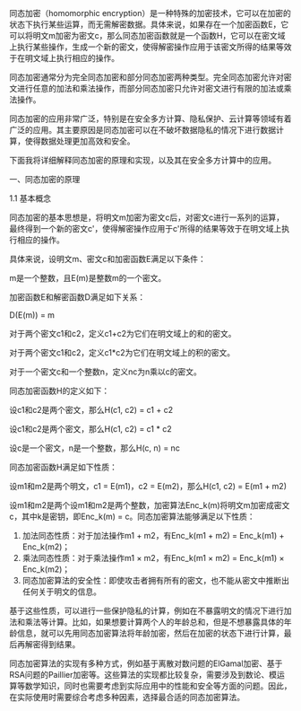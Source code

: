 同态加密（homomorphic encryption）是一种特殊的加密技术，它可以在加密的状态下执行某些运算，而无需解密数据。具体来说，如果存在一个加密函数E，它可以将明文m加密为密文c，那么同态加密函数就是一个函数H，它可以在密文域上执行某些操作，生成一个新的密文，使得解密操作应用于该密文所得的结果等效于在明文域上执行相应的操作。

同态加密通常分为完全同态加密和部分同态加密两种类型。完全同态加密允许对密文进行任意的加法和乘法操作，而部分同态加密只允许对密文进行有限的加法或乘法操作。

同态加密的应用非常广泛，特别是在安全多方计算、隐私保护、云计算等领域有着广泛的应用。其主要原因是同态加密可以在不破坏数据隐私的情况下进行数据计算，使得数据处理更加高效和安全。

下面我将详细解释同态加密的原理和实现，以及其在安全多方计算中的应用。

一、同态加密的原理

1.1 基本概念

同态加密的基本思想是，将明文m加密为密文c后，对密文c进行一系列的运算，最终得到一个新的密文c'，使得解密操作应用于c'所得的结果等效于在明文域上执行相应的操作。

具体来说，设明文m、密文c和加密函数E满足以下条件：

m是一个整数，且E(m)是整数m的一个密文。

加密函数E和解密函数D满足如下关系：

D(E(m)) = m

对于两个密文c1和c2，定义c1+c2为它们在明文域上的和的密文。

对于两个密文c1和c2，定义c1*c2为它们在明文域上的积的密文。

对于一个密文c和一个整数n，定义nc为n乘以c的密文。

同态加密函数H的定义如下：

设c1和c2是两个密文，那么H(c1, c2) = c1 + c2

设c1和c2是两个密文，那么H(c1, c2) = c1 * c2

设c是一个密文，n是一个整数，那么H(c, n) = nc

同态加密函数H满足如下性质：

设m1和m2是两个明文，c1 = E(m1)，c2 = E(m2)，那么H(c1, c2) = E(m1 + m2)

设m1和m2是两个设m1和m2是两个整数，加密算法Enc_k(m)将明文m加密成密文c，其中k是密钥，即Enc_k(m) = c。同态加密算法能够满足以下性质：

1. 加法同态性质：对于加法操作m1 + m2，有Enc_k(m1 + m2) = Enc_k(m1) + Enc_k(m2)；
2. 乘法同态性质：对于乘法操作m1 × m2，有Enc_k(m1 × m2) = Enc_k(m1) × Enc_k(m2)；
3. 同态加密算法的安全性：即使攻击者拥有所有的密文，也不能从密文中推断出任何关于明文的信息。

基于这些性质，可以进行一些保护隐私的计算，例如在不暴露明文的情况下进行加法和乘法等计算。比如，如果想要计算两个人的年龄总和，但是不想暴露具体的年龄信息，就可以先用同态加密算法将年龄加密，然后在加密的状态下进行计算，最后再解密得到结果。

同态加密算法的实现有多种方式，例如基于离散对数问题的ElGamal加密、基于RSA问题的Paillier加密等。这些算法的实现都比较复杂，需要涉及到数论、模运算等数学知识，同时也需要考虑到实际应用中的性能和安全等方面的问题。因此，在实际使用时需要综合考虑多种因素，选择最合适的同态加密算法。